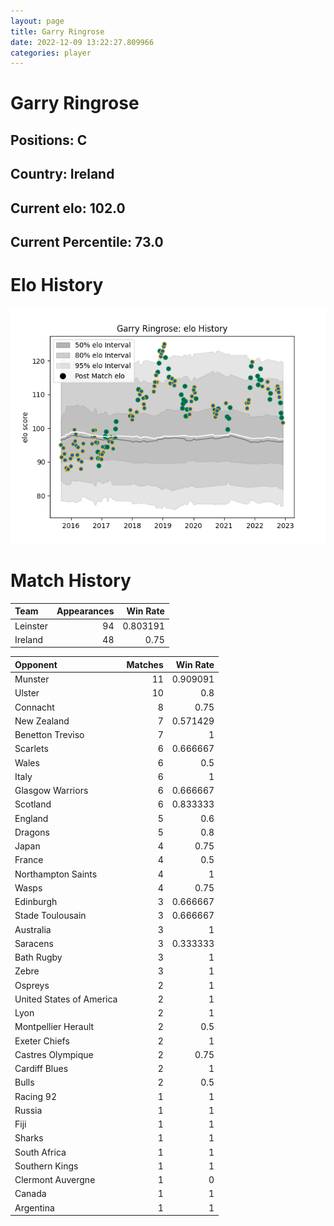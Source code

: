 ```yaml
---  
layout: page  
title: Garry Ringrose  
date: 2022-12-09 13:22:27.809966  
categories: player  
---
```

# Garry Ringrose

## Positions: C

## Country: Ireland

## Current elo: 102.0

## Current Percentile: 73.0

# Elo History


![elo history](history_GarryRingrose.png)
# Match History


| Team     |   Appearances |   Win Rate |
|:---------|--------------:|-----------:|
| Leinster |            94 |   0.803191 |
| Ireland  |            48 |   0.75     |

| Opponent                 |   Matches |   Win Rate |
|:-------------------------|----------:|-----------:|
| Munster                  |        11 |   0.909091 |
| Ulster                   |        10 |   0.8      |
| Connacht                 |         8 |   0.75     |
| New Zealand              |         7 |   0.571429 |
| Benetton Treviso         |         7 |   1        |
| Scarlets                 |         6 |   0.666667 |
| Wales                    |         6 |   0.5      |
| Italy                    |         6 |   1        |
| Glasgow Warriors         |         6 |   0.666667 |
| Scotland                 |         6 |   0.833333 |
| England                  |         5 |   0.6      |
| Dragons                  |         5 |   0.8      |
| Japan                    |         4 |   0.75     |
| France                   |         4 |   0.5      |
| Northampton Saints       |         4 |   1        |
| Wasps                    |         4 |   0.75     |
| Edinburgh                |         3 |   0.666667 |
| Stade Toulousain         |         3 |   0.666667 |
| Australia                |         3 |   1        |
| Saracens                 |         3 |   0.333333 |
| Bath Rugby               |         3 |   1        |
| Zebre                    |         3 |   1        |
| Ospreys                  |         2 |   1        |
| United States of America |         2 |   1        |
| Lyon                     |         2 |   1        |
| Montpellier Herault      |         2 |   0.5      |
| Exeter Chiefs            |         2 |   1        |
| Castres Olympique        |         2 |   0.75     |
| Cardiff Blues            |         2 |   1        |
| Bulls                    |         2 |   0.5      |
| Racing 92                |         1 |   1        |
| Russia                   |         1 |   1        |
| Fiji                     |         1 |   1        |
| Sharks                   |         1 |   1        |
| South Africa             |         1 |   1        |
| Southern Kings           |         1 |   1        |
| Clermont Auvergne        |         1 |   0        |
| Canada                   |         1 |   1        |
| Argentina                |         1 |   1        |
